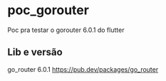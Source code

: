 # poc_gorouter

Poc pra testar o gorouter 6.0.1 do flutter

## Lib e versão

go_router 6.0.1 
https://pub.dev/packages/go_router
